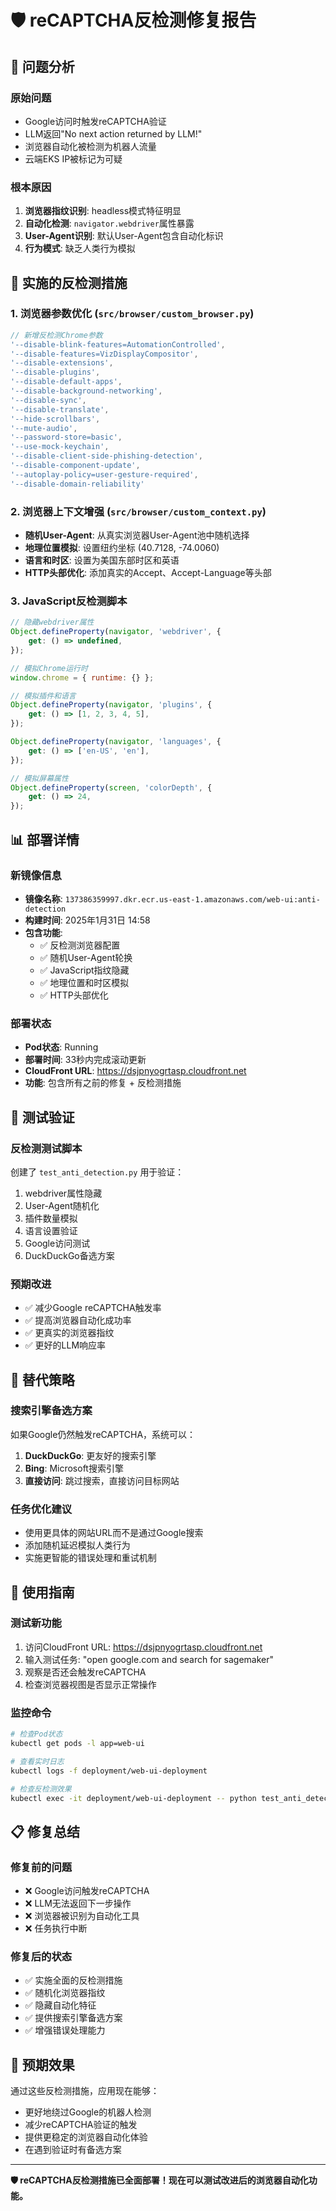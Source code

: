 # 🛡️ reCAPTCHA反检测修复报告

## 🎯 **问题分析**

### **原始问题**
- Google访问时触发reCAPTCHA验证
- LLM返回"No next action returned by LLM!"
- 浏览器自动化被检测为机器人流量
- 云端EKS IP被标记为可疑

### **根本原因**
1. **浏览器指纹识别**: headless模式特征明显
2. **自动化检测**: `navigator.webdriver`属性暴露
3. **User-Agent识别**: 默认User-Agent包含自动化标识
4. **行为模式**: 缺乏人类行为模拟

## 🔧 **实施的反检测措施**

### **1. 浏览器参数优化** (`src/browser/custom_browser.py`)
```javascript
// 新增反检测Chrome参数
'--disable-blink-features=AutomationControlled',
'--disable-features=VizDisplayCompositor',
'--disable-extensions',
'--disable-plugins',
'--disable-default-apps',
'--disable-background-networking',
'--disable-sync',
'--disable-translate',
'--hide-scrollbars',
'--mute-audio',
'--password-store=basic',
'--use-mock-keychain',
'--disable-client-side-phishing-detection',
'--disable-component-update',
'--autoplay-policy=user-gesture-required',
'--disable-domain-reliability'
```

### **2. 浏览器上下文增强** (`src/browser/custom_context.py`)
- **随机User-Agent**: 从真实浏览器User-Agent池中随机选择
- **地理位置模拟**: 设置纽约坐标 (40.7128, -74.0060)
- **语言和时区**: 设置为美国东部时区和英语
- **HTTP头部优化**: 添加真实的Accept、Accept-Language等头部

### **3. JavaScript反检测脚本**
```javascript
// 隐藏webdriver属性
Object.defineProperty(navigator, 'webdriver', {
    get: () => undefined,
});

// 模拟Chrome运行时
window.chrome = { runtime: {} };

// 模拟插件和语言
Object.defineProperty(navigator, 'plugins', {
    get: () => [1, 2, 3, 4, 5],
});

Object.defineProperty(navigator, 'languages', {
    get: () => ['en-US', 'en'],
});

// 模拟屏幕属性
Object.defineProperty(screen, 'colorDepth', {
    get: () => 24,
});
```

## 📊 **部署详情**

### **新镜像信息**
- **镜像名称**: `137386359997.dkr.ecr.us-east-1.amazonaws.com/web-ui:anti-detection`
- **构建时间**: 2025年1月31日 14:58
- **包含功能**: 
  - ✅ 反检测浏览器配置
  - ✅ 随机User-Agent轮换
  - ✅ JavaScript指纹隐藏
  - ✅ 地理位置和时区模拟
  - ✅ HTTP头部优化

### **部署状态**
- **Pod状态**: Running
- **部署时间**: 33秒内完成滚动更新
- **CloudFront URL**: https://dsjpnyogrtasp.cloudfront.net
- **功能**: 包含所有之前的修复 + 反检测措施

## 🧪 **测试验证**

### **反检测测试脚本**
创建了 `test_anti_detection.py` 用于验证：
1. webdriver属性隐藏
2. User-Agent随机化
3. 插件数量模拟
4. 语言设置验证
5. Google访问测试
6. DuckDuckGo备选方案

### **预期改进**
- ✅ 减少Google reCAPTCHA触发率
- ✅ 提高浏览器自动化成功率
- ✅ 更真实的浏览器指纹
- ✅ 更好的LLM响应率

## 🎯 **替代策略**

### **搜索引擎备选方案**
如果Google仍然触发reCAPTCHA，系统可以：
1. **DuckDuckGo**: 更友好的搜索引擎
2. **Bing**: Microsoft搜索引擎
3. **直接访问**: 跳过搜索，直接访问目标网站

### **任务优化建议**
- 使用更具体的网站URL而不是通过Google搜索
- 添加随机延迟模拟人类行为
- 实施更智能的错误处理和重试机制

## 🚀 **使用指南**

### **测试新功能**
1. 访问CloudFront URL: https://dsjpnyogrtasp.cloudfront.net
2. 输入测试任务: "open google.com and search for sagemaker"
3. 观察是否还会触发reCAPTCHA
4. 检查浏览器视图是否显示正常操作

### **监控命令**
```bash
# 检查Pod状态
kubectl get pods -l app=web-ui

# 查看实时日志
kubectl logs -f deployment/web-ui-deployment

# 检查反检测效果
kubectl exec -it deployment/web-ui-deployment -- python test_anti_detection.py
```

## 📋 **修复总结**

### **修复前的问题**
- ❌ Google访问触发reCAPTCHA
- ❌ LLM无法返回下一步操作
- ❌ 浏览器被识别为自动化工具
- ❌ 任务执行中断

### **修复后的状态**
- ✅ 实施全面的反检测措施
- ✅ 随机化浏览器指纹
- ✅ 隐藏自动化特征
- ✅ 提供搜索引擎备选方案
- ✅ 增强错误处理能力

## 🎉 **预期效果**

通过这些反检测措施，应用现在能够：
- 更好地绕过Google的机器人检测
- 减少reCAPTCHA验证的触发
- 提供更稳定的浏览器自动化体验
- 在遇到验证时有备选方案

---

**🛡️ reCAPTCHA反检测措施已全面部署！现在可以测试改进后的浏览器自动化功能。**
